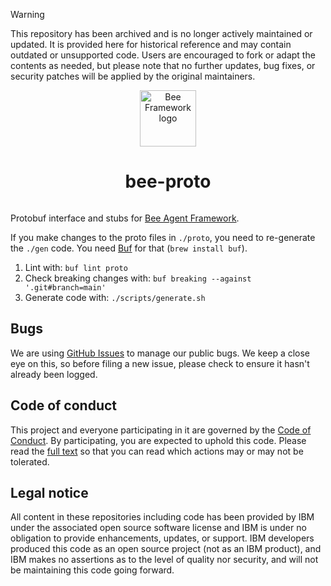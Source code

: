 > [!WARNING]  
 > 
 > This repository has been archived and is no longer actively maintained or updated. It is provided here for historical reference and may contain outdated or unsupported code. Users are encouraged to fork or adapt the contents as needed, but please note that no further updates, bug fixes, or security patches will be applied by the original maintainers.

<p align="center">
  <picture>
    <source media="(prefers-color-scheme: dark)" srcset="/docs/assets/Bee_logo_white.svg">
    <source media="(prefers-color-scheme: light)" srcset="/docs/assets/Bee_logo_black.svg">
    <img alt="Bee Framework logo" height="90">
  </picture>
</p>

<h1 align="center">bee-proto</h1>

<p align="center">
  <a aria-label="Join the community on GitHub" href="https://github.com/i-am-bee/bee-proto/discussions">
    <img alt="" src="https://img.shields.io/badge/Join%20the%20community-blueviolet.svg?style=for-the-badge&labelColor=000000&label=Bee">
  </a>
</p>

Protobuf interface and stubs for [Bee Agent Framework](https://github.com/i-am-bee/bee-agent-framework).

If you make changes to the proto files in `./proto`, you need to re-generate the `./gen` code. You need [Buf](https://buf.build/) for that (`brew install buf`).

1. Lint with: `buf lint proto`
2. Check breaking changes with: `buf breaking --against '.git#branch=main'`
3. Generate code with: `./scripts/generate.sh`


## Bugs

We are using [GitHub Issues](https://github.com/i-am-bee/bee-proto/issues) to manage our public bugs. We keep a close eye on this, so before filing a new issue, please check to ensure it hasn't already been logged.

## Code of conduct

This project and everyone participating in it are governed by the [Code of Conduct](./CODE_OF_CONDUCT.md). By participating, you are expected to uphold this code. Please read the [full text](./CODE_OF_CONDUCT.md) so that you can read which actions may or may not be tolerated.

## Legal notice

All content in these repositories including code has been provided by IBM under the associated open source software license and IBM is under no obligation to provide enhancements, updates, or support. IBM developers produced this code as an open source project (not as an IBM product), and IBM makes no assertions as to the level of quality nor security, and will not be maintaining this code going forward.
